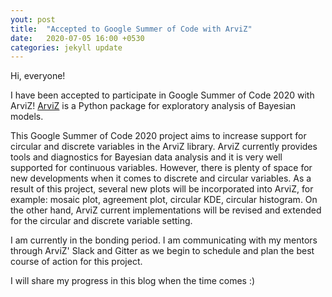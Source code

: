 ```yaml
---
yout: post
title:  "Accepted to Google Summer of Code with ArviZ"
date:   2020-07-05 16:00 +0530
categories: jekyll update
---
```

Hi, everyone! 

I have been accepted to participate in Google Summer of Code 2020 with ArviZ! [ArviZ](https://arviz-devs.github.io/arviz/index.html) is a Python package for exploratory analysis of Bayesian models. 

This Google Summer of Code 2020 project aims to increase support for circular and discrete variables in the ArviZ library. ArviZ currently provides tools and diagnostics for Bayesian data analysis and it is very well supported for continuous variables. However, there is plenty of space for new developments when it comes to discrete and circular variables. As a result of this project, several new plots will be incorporated into ArviZ, for example: mosaic plot, agreement plot, circular KDE, circular histogram. On the other hand, ArviZ current implementations will be revised and extended for the circular and discrete variable setting.

I am currently in the bonding period. I am communicating with my mentors through ArviZ' Slack and Gitter as we begin to schedule and plan the best course of action for this project. 

I will share my progress in this blog when the time comes :)
